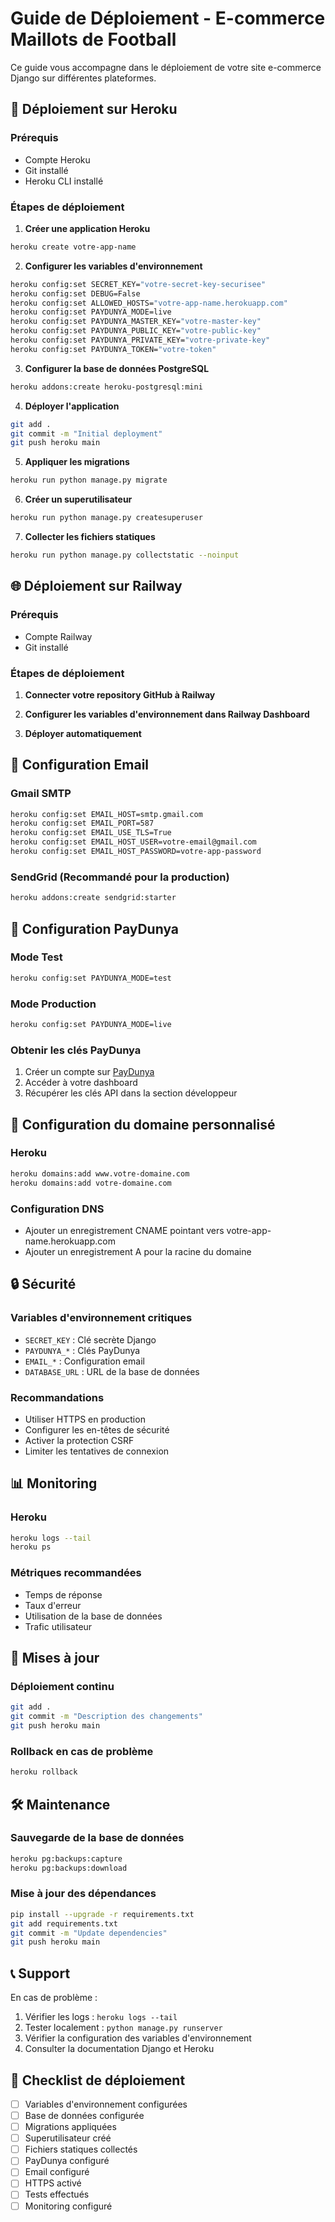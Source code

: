 # Guide de Déploiement - E-commerce Maillots de Football

Ce guide vous accompagne dans le déploiement de votre site e-commerce Django sur différentes plateformes.

## 🚀 Déploiement sur Heroku

### Prérequis
- Compte Heroku
- Git installé
- Heroku CLI installé

### Étapes de déploiement

1. **Créer une application Heroku**
```bash
heroku create votre-app-name
```

2. **Configurer les variables d'environnement**
```bash
heroku config:set SECRET_KEY="votre-secret-key-securisee"
heroku config:set DEBUG=False
heroku config:set ALLOWED_HOSTS="votre-app-name.herokuapp.com"
heroku config:set PAYDUNYA_MODE=live
heroku config:set PAYDUNYA_MASTER_KEY="votre-master-key"
heroku config:set PAYDUNYA_PUBLIC_KEY="votre-public-key"
heroku config:set PAYDUNYA_PRIVATE_KEY="votre-private-key"
heroku config:set PAYDUNYA_TOKEN="votre-token"
```

3. **Configurer la base de données PostgreSQL**
```bash
heroku addons:create heroku-postgresql:mini
```

4. **Déployer l'application**
```bash
git add .
git commit -m "Initial deployment"
git push heroku main
```

5. **Appliquer les migrations**
```bash
heroku run python manage.py migrate
```

6. **Créer un superutilisateur**
```bash
heroku run python manage.py createsuperuser
```

7. **Collecter les fichiers statiques**
```bash
heroku run python manage.py collectstatic --noinput
```

## 🌐 Déploiement sur Railway

### Prérequis
- Compte Railway
- Git installé

### Étapes de déploiement

1. **Connecter votre repository GitHub à Railway**

2. **Configurer les variables d'environnement dans Railway Dashboard**

3. **Déployer automatiquement**

## 📧 Configuration Email

### Gmail SMTP
```bash
heroku config:set EMAIL_HOST=smtp.gmail.com
heroku config:set EMAIL_PORT=587
heroku config:set EMAIL_USE_TLS=True
heroku config:set EMAIL_HOST_USER=votre-email@gmail.com
heroku config:set EMAIL_HOST_PASSWORD=votre-app-password
```

### SendGrid (Recommandé pour la production)
```bash
heroku addons:create sendgrid:starter
```

## 🔐 Configuration PayDunya

### Mode Test
```bash
heroku config:set PAYDUNYA_MODE=test
```

### Mode Production
```bash
heroku config:set PAYDUNYA_MODE=live
```

### Obtenir les clés PayDunya
1. Créer un compte sur [PayDunya](https://paydunya.com)
2. Accéder à votre dashboard
3. Récupérer les clés API dans la section développeur

## 📱 Configuration du domaine personnalisé

### Heroku
```bash
heroku domains:add www.votre-domaine.com
heroku domains:add votre-domaine.com
```

### Configuration DNS
- Ajouter un enregistrement CNAME pointant vers votre-app-name.herokuapp.com
- Ajouter un enregistrement A pour la racine du domaine

## 🔒 Sécurité

### Variables d'environnement critiques
- `SECRET_KEY` : Clé secrète Django
- `PAYDUNYA_*` : Clés PayDunya
- `EMAIL_*` : Configuration email
- `DATABASE_URL` : URL de la base de données

### Recommandations
- Utiliser HTTPS en production
- Configurer les en-têtes de sécurité
- Activer la protection CSRF
- Limiter les tentatives de connexion

## 📊 Monitoring

### Heroku
```bash
heroku logs --tail
heroku ps
```

### Métriques recommandées
- Temps de réponse
- Taux d'erreur
- Utilisation de la base de données
- Trafic utilisateur

## 🔄 Mises à jour

### Déploiement continu
```bash
git add .
git commit -m "Description des changements"
git push heroku main
```

### Rollback en cas de problème
```bash
heroku rollback
```

## 🛠️ Maintenance

### Sauvegarde de la base de données
```bash
heroku pg:backups:capture
heroku pg:backups:download
```

### Mise à jour des dépendances
```bash
pip install --upgrade -r requirements.txt
git add requirements.txt
git commit -m "Update dependencies"
git push heroku main
```

## 📞 Support

En cas de problème :
1. Vérifier les logs : `heroku logs --tail`
2. Tester localement : `python manage.py runserver`
3. Vérifier la configuration des variables d'environnement
4. Consulter la documentation Django et Heroku

## 🎯 Checklist de déploiement

- [ ] Variables d'environnement configurées
- [ ] Base de données configurée
- [ ] Migrations appliquées
- [ ] Superutilisateur créé
- [ ] Fichiers statiques collectés
- [ ] PayDunya configuré
- [ ] Email configuré
- [ ] HTTPS activé
- [ ] Tests effectués
- [ ] Monitoring configuré
